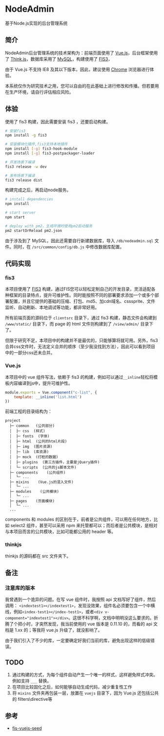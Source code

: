 # NodeAdmin
基于Node.js实现的后台管理系统

## 简介

NodeAdmin后台管理系统的技术架构为：前端页面使用了 [Vue.js](http://vuejs.org/)，后台框架使用了 [Think.js](https://thinkjs.org/)，数据库采用了 [MySQL](https://www.mysql.com/)，构建使用了 [FIS3](http://fis.baidu.com/fis3/index.html)，

由于 Vue.js 不支持 IE8 及其以下版本，因此，建议使用 [Chrome](http://www.google.cn/chrome/browser/desktop/index.html) 浏览器进行体验。

本系统仅作为研究技术之用，您可以自由的在此基础上进行修改和传播。但若要用在生产环境，请自行评估相应风险。


## 体验
使用了 fis3 构建，因此需要安装 fis3 ，还要启动构建。

```bash
# 安装fis3
npm install -g fis3

# 安装模块化插件,fis3支持本地插件
npm install [-g] fis3-hook-module
npm install [-g] fis3-postpackager-loader

# 开发场景下编译
fis3 release -w dev

# 发布场景下编译
fis3 release dist
```

构建完成之后，再启动node服务。

```bash
# install dependencies
npm install

# start server
npm start

# deploy with pm2，生成环境时使用pm2启动服务
pm2 startOrReload pm2.json
```

由于涉及到了 MySQL，因此还需要自行新建数据库，导入 `/db/nodeadmin.sql` 文件。同时，在 `/src/common/config/db.js` 中修改数据库配置。


## 代码实现
### fis3
本项目使用了 [FIS3](http://fis.baidu.com/fis3/index.html) 构建，通过FIS您可以轻松定制自己的开发目录，灵活适配各种框架的目录特点，提升可维护性。同时能按照不同的部署要求添加一个或多个部署配置，并且它提供的基础的压缩、打包、md5、加cdn域名、csssprite、文件监听、自动刷新、本地调试等功能，都非常好用。

所有前端页面的源码位于 `clientsrc` 目录下，通过 fis3 构建，静态文件会构建到 `/www/static/` 目录下，而 page 的 html 文件则构建到了 `/view/admin/` 目录下了。

但限于研究不足，本项目中的构建并不是最优的，只能够算将就可用。另外，fis3 合并css文件时，无法定义合并的顺序（至少我没找到方法），因此可以看到项目中的一部分css还未合并。

### Vue.js
本项目中的 vue 组件写法，依赖于 fis3 的构建，例如可以通过`__inline`轻松将模板内容编译到js中，提升可维护性。

```javascript
module.exports = Vue.component("c-list", {
    template: __inline('list.html')
})
```

前端工程的目录结构为：
```
project
  ├─ common   (公共部分)  
  │  ├─ css  (样式)
  │  ├─ fonts  (字体)
  │  ├─ html  (公共的html片段)
  │  ├─ img  (图片资源)
  │  ├─ lib  (库资源)
  │  ├─ mock  (打桩的数据)
  │  ├─ plugins  (第三方插件，主要是jQuery插件)
  │  └─ scripts  (公共的js脚本文件)
  ├─ components    (公共组件)
  │  └─ ...
  ├─ mixins    (Vue.js的混入文件)
  │  └─ ...
  ├─ modules    (公共模块)
  │  └─ ...
  ├─ pages    (页面模块)
  │  └─ ...
  ...
```
components 和 modules 的区别在于，前者是公共组件，可以用在任何地方，比如 select2 组件，甚至可以采用 npm 来托管都可以；而后者是公共模块，是相对与本项目而言的公共模块，比如可能都公用的 header 等。

### thinkjs
thinkjs 的源码都在 src 文件夹下。

## 备注
### 注意库的版本
我曾遇到一个诡异的问题。在写 vue 组件时，我按照 api 文档写好了组件，然后调用： `<indextest1></indextest1>`，发现没效果，组件名必须要包含一个中横线，例如`<index-test1></index-test1>`，或者`<div v-component="indextest1"></div>`。这很不科学啊，文档中明明没这么要求的。折腾了个把小时，才突然发现，我当前使用的 vue 版本是 0.11.10 的，而看的 api 文档是 1.xx 的；等我将 vue.js 升级了，就没影响了。

由于我们引入了不少的库，一定要确定好我们当前的库，避免出现这样的低级错误。


## TODO
1. 通过构建的方式，为每个组件自动产生一个唯一的样式，这样避免样式冲突。例如支持 `___` 替换。
2. 在项目比较固化之后，如何能够自动生成代码，减少重复性工作
3. 将 `mixins` 文件夹再包装一层，放置在 `vuejs` 目录下，因为 Vue.js 还包括公共的 filters\directive等




## 参考

 - [fis-vuejs-seed](https://github.com/zhangtao07/fis-vuejs-seed)

